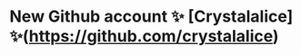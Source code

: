 # New Github account ✨ [Crystalalice] ✨(https://github.com/crystalalice)

<!---
ivxxi/ivxxi is a ✨ special ✨ repository because its `README.md` (this file) appears on your GitHub profile.
You can click the Preview link to take a look at your changes.
--->
